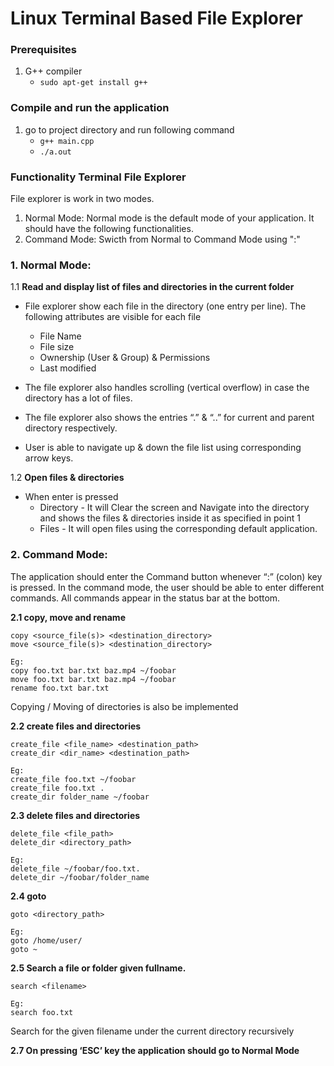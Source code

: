 # Linux Terminal Based File Explorer

### Prerequisites
1. G++ compiler
   * ```sudo apt-get install g++```

### Compile and run the application
1. go to project directory and run following command
   * ```g++ main.cpp```
   * ```./a.out```
   
### Functionality Terminal File Explorer 
File explorer is work in two modes. 
1. Normal Mode: Normal mode is the default mode of your application. It should have the following functionalities.
2. Command Mode: Swicth from Normal to Command Mode using ":"
### 1. Normal Mode: 
1.1 **Read and display list of files and directories in the current folder**
* File explorer show each file in the directory (one entry per line). The following attributes are visible for each file
    * File Name
    * File size
    * Ownership (User & Group) & Permissions
    * Last modified

* The file explorer also handles scrolling (vertical overflow) in case the directory has a lot of files.
* The file explorer also shows the entries “.” & “..” for current and parent directory respectively.
* User is able to navigate up & down the file list using corresponding arrow keys.

1.2 **Open files & directories**
* When enter is pressed
    * Directory - It will Clear the screen and Navigate into the directory and shows the files & directories inside it as specified in point 1
    * Files - It will open files using the corresponding default application.


### 2. Command Mode:
The application should enter the Command button whenever “:” (colon) key is pressed. In the command
mode, the user should be able to enter different commands. All commands appear in the status bar at the
bottom.

**2.1 copy, move and rename** 
```
copy <source_file(s)> <destination_directory>
move <source_file(s)> <destination_directory>
```

```
Eg:
copy foo.txt bar.txt baz.mp4 ~/foobar
move foo.txt bar.txt baz.mp4 ~/foobar
rename foo.txt bar.txt
```
Copying / Moving of directories is also be implemented

**2.2 create files and directories** 
```
create_file <file_name> <destination_path>
create_dir <dir_name> <destination_path>
```

```
Eg:
create_file foo.txt ~/foobar
create_file foo.txt .
create_dir folder_name ~/foobar
```

**2.3 delete files and directories** 
```
delete_file <file_path>
delete_dir <directory_path>
```

```
Eg:
delete_file ~/foobar/foo.txt.
delete_dir ~/foobar/folder_name
```

**2.4 goto** 
```
goto <directory_path>
```

```
Eg:
goto /home/user/
goto ~
```

**2.5 Search a file or folder given fullname.** 
```
search <filename>
```

```
Eg:
search foo.txt
```
Search for the given filename under the current directory recursively


**2.7 On pressing ‘ESC’ key the application should go to Normal Mode**
